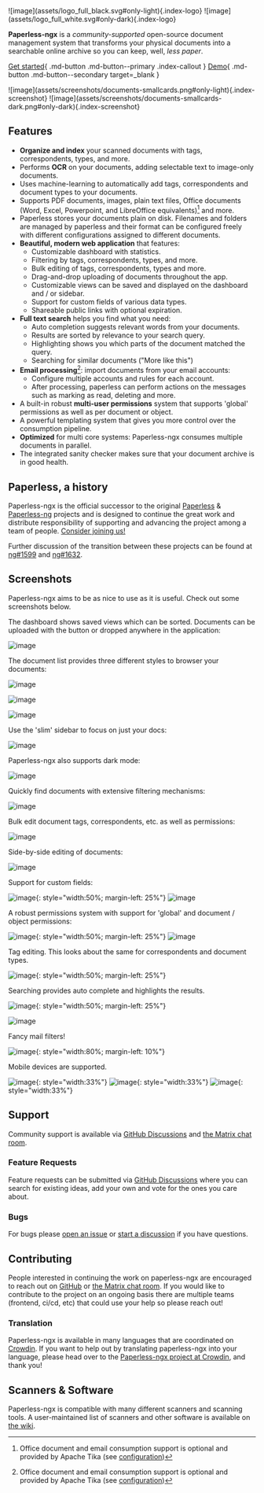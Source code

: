 <div class="grid-left" markdown>
![image](assets/logo_full_black.svg#only-light){.index-logo}
![image](assets/logo_full_white.svg#only-dark){.index-logo}

**Paperless-ngx** is a _community-supported_ open-source document management system that transforms your
physical documents into a searchable online archive so you can keep, well, _less paper_.

[Get started](setup.md){ .md-button .md-button--primary .index-callout }
[Demo](https://demo.paperless-ngx.com){ .md-button .md-button--secondary target=\_blank }

</div>
<div class="grid-right" markdown>
![image](assets/screenshots/documents-smallcards.png#only-light){.index-screenshot}
![image](assets/screenshots/documents-smallcards-dark.png#only-dark){.index-screenshot}
</div>
<div class="clear"></div>

## Features

-   **Organize and index** your scanned documents with tags, correspondents, types, and more.
-   Performs **OCR** on your documents, adding selectable text to image-only documents.
-   Uses machine-learning to automatically add tags, correspondents and document types to your documents.
-   Supports PDF documents, images, plain text files, Office documents (Word, Excel, Powerpoint, and LibreOffice equivalents)[^1] and more.
-   Paperless stores your documents plain on disk. Filenames and folders are managed by paperless and their format can be configured freely with different configurations assigned to different documents.
-   **Beautiful, modern web application** that features:
    -   Customizable dashboard with statistics.
    -   Filtering by tags, correspondents, types, and more.
    -   Bulk editing of tags, correspondents, types and more.
    -   Drag-and-drop uploading of documents throughout the app.
    -   Customizable views can be saved and displayed on the dashboard and / or sidebar.
    -   Support for custom fields of various data types.
    -   Shareable public links with optional expiration.
-   **Full text search** helps you find what you need:
    -   Auto completion suggests relevant words from your documents.
    -   Results are sorted by relevance to your search query.
    -   Highlighting shows you which parts of the document matched the query.
    -   Searching for similar documents ("More like this")
-   **Email processing**[^1]: import documents from your email accounts:
    -   Configure multiple accounts and rules for each account.
    -   After processing, paperless can perform actions on the messages such as marking as read, deleting and more.
-   A built-in robust **multi-user permissions** system that supports 'global' permissions as well as per document or object.
-   A powerful templating system that gives you more control over the consumption pipeline.
-   **Optimized** for multi core systems: Paperless-ngx consumes multiple documents in parallel.
-   The integrated sanity checker makes sure that your document archive is in good health.

[^1]: Office document and email consumption support is optional and provided by Apache Tika (see [configuration](https://docs.paperless-ngx.com/configuration/#tika))

## Paperless, a history

Paperless-ngx is the official successor to the original [Paperless](https://github.com/the-paperless-project/paperless) & [Paperless-ng](https://github.com/jonaswinkler/paperless-ng) projects and is designed to continue the great work and distribute responsibility of supporting and advancing the project among a team of people. [Consider joining us!](https://github.com/paperless-ngx/paperless-ngx#community-support)

Further discussion of the transition between these projects can be found at
[ng#1599](https://github.com/jonaswinkler/paperless-ng/issues/1599) and [ng#1632](https://github.com/jonaswinkler/paperless-ng/issues/1632).

## Screenshots

Paperless-ngx aims to be as nice to use as it is useful. Check out some screenshots below.

The dashboard shows saved views which can be sorted. Documents can be uploaded with the button or dropped anywhere in the application:

![image](assets/screenshots/dashboard.png)

The document list provides three different styles to browser your documents:

![image](assets/screenshots/documents-table.png)

![image](assets/screenshots/documents-smallcards.png)

![image](assets/screenshots/documents-largecards.png)

Use the 'slim' sidebar to focus on just your docs:

![image](assets/screenshots/documents-smallcards-slimsidebar.png)

Paperless-ngx also supports dark mode:

![image](assets/screenshots/documents-smallcards-dark.png)

Quickly find documents with extensive filtering mechanisms:

![image](assets/screenshots/documents-filter.png)

Bulk edit document tags, correspondents, etc. as well as permissions:

![image](assets/screenshots/bulk-edit.png)

Side-by-side editing of documents:

![image](assets/screenshots/editing.png)

Support for custom fields:

![image](assets/screenshots/custom_field1.png){: style="width:50%; margin-left: 25%"}
![image](assets/screenshots/custom_field2.png)

A robust permissions system with support for 'global' and document / object permissions:

![image](assets/screenshots/permissions_global.png){: style="width:50%; margin-left: 25%"}
![image](assets/screenshots/permissions_document.png)

Tag editing. This looks about the same for correspondents and document
types.

![image](assets/screenshots/new-tag.png){: style="width:50%; margin-left: 25%"}

Searching provides auto complete and highlights the results.

![image](assets/screenshots/search-preview.png){: style="width:50%; margin-left: 25%"}

![image](assets/screenshots/search-results.png)

Fancy mail filters!

![image](assets/screenshots/mail-rules-edited.png){: style="width:80%; margin-left: 10%"}

Mobile devices are supported.

![image](assets/screenshots/mobile1.png){: style="width:33%"}
![image](assets/screenshots/mobile2.png){: style="width:33%"}
![image](assets/screenshots/mobile3.png){: style="width:33%"}

## Support

Community support is available via [GitHub Discussions](https://github.com/paperless-ngx/paperless-ngx/discussions/) and [the Matrix chat room](https://matrix.to/#/#paperless:matrix.org).

### Feature Requests

Feature requests can be submitted via [GitHub Discussions](https://github.com/paperless-ngx/paperless-ngx/discussions/categories/feature-requests) where you can search for existing ideas, add your own and vote for the ones you care about.

### Bugs

For bugs please [open an issue](https://github.com/paperless-ngx/paperless-ngx/issues) or [start a discussion](https://github.com/paperless-ngx/paperless-ngx/discussions/categories/support) if you have questions.

## Contributing

People interested in continuing the work on paperless-ngx are encouraged to reach out on [GitHub](https://github.com/paperless-ngx/paperless-ngx) or [the Matrix chat room](https://matrix.to/#/#paperless:matrix.org). If you would like to contribute to the project on an ongoing basis there are multiple teams (frontend, ci/cd, etc) that could use your help so please reach out!

### Translation

Paperless-ngx is available in many languages that are coordinated on [Crowdin](https://crwd.in/paperless-ngx). If you want to help out by translating paperless-ngx into your language, please head over to the [Paperless-ngx project at Crowdin](https://crwd.in/paperless-ngx), and thank you!

## Scanners & Software

Paperless-ngx is compatible with many different scanners and scanning tools. A user-maintained list of scanners and other software is available on [the wiki](https://github.com/paperless-ngx/paperless-ngx/wiki/Scanner-&-Software-Recommendations).
